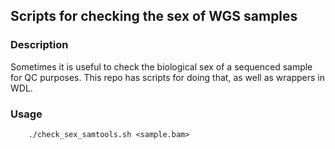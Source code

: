 Scripts for checking the sex of WGS samples
-------------------------------------------

### Description
Sometimes it is useful to check the biological sex of a sequenced sample
for QC purposes. This repo has scripts for doing that, as well as
wrappers in WDL.


### Usage

```
    ./check_sex_samtools.sh <sample.bam>
```
